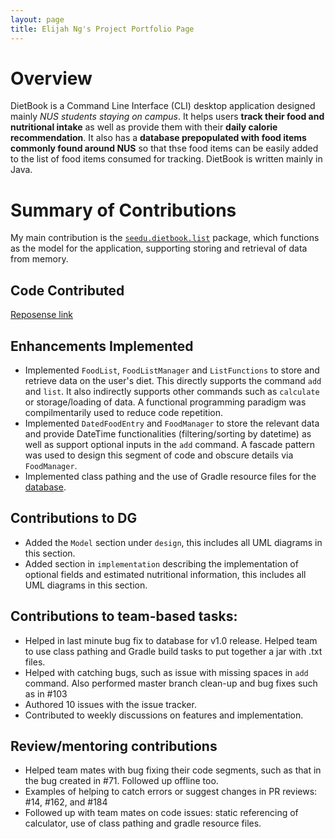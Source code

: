```yaml
---
layout: page
title: Elijah Ng's Project Portfolio Page
---
```

<!--- Would require jerkyll to display nicely --->


# Overview
DietBook is a Command Line Interface (CLI) desktop application designed mainly _NUS students staying on campus_. It helps users **track their food and nutritional intake** as well as provide them with their **daily calorie recommendation**. It also has a **database prepopulated with food items commonly found around NUS** so that thse food items can be easily added to the list of food items consumed for tracking. DietBook is written mainly in Java.

# Summary of Contributions

My main contribution is the [`seedu.dietbook.list`](https://github.com/AY2021S1-CS2113-T14-4/tp/tree/master/src/main/java/seedu/dietbook/list) package, which functions as the model for the application, supporting storing and retrieval of data from memory.

## Code Contributed
[Reposense link](https://nus-cs2113-ay2021s1.github.io/tp-dashboard/#breakdown=true&search=mxksowie)

## Enhancements Implemented
- Implemented `FoodList`, `FoodListManager` and `ListFunctions` to store and retrieve data on the user's diet. This directly supports the command `add` and `list`. It also indirectly supports other commands such as `calculate` or storage/loading of data. A functional programming paradigm was compilmentarily used to reduce code repetition.
- Implemented `DatedFoodEntry` and `FoodManager` to store the relevant data and provide DateTime functionalities (filtering/sorting by datetime) as well as support optional inputs in the `add` command. A fascade pattern was used to design this segment of code and obscure details via `FoodManager`.
- Implemented class pathing and the use of Gradle resource files for the [database](https://github.com/AY2021S1-CS2113-T14-4/tp/blob/master/src/main/java/seedu/dietbook/database/DataBase.java).

## Contributions to DG
- Added the `Model` section under `design`, this includes all UML diagrams in this section.
- Added section in `implementation` describing the implementation of optional fields and estimated nutritional information, this includes all UML diagrams in this section.

## Contributions to team-based tasks:
- Helped in last minute bug fix to database for v1.0 release. Helped team to use class pathing and Gradle build tasks to put together a jar with .txt files.
- Helped with catching bugs, such as issue with missing spaces in `add` command. Also performed master branch clean-up and bug fixes such as in #103
- Authored 10 issues with the issue tracker.
- Contributed to weekly discussions on features and implementation.

## Review/mentoring contributions
- Helped team mates with bug fixing their code segments, such as that in the bug created in #71. Followed up offline too.
- Examples of helping to catch errors or suggest changes in PR reviews: #14, #162, and #184
- Followed up with team mates on code issues: static referencing of calculator, use of class pathing and gradle resource files.

